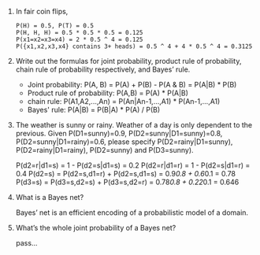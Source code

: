 1. In fair coin flips,

       P(H) = 0.5, P(T) = 0.5
       P(H, H, H) = 0.5 * 0.5 * 0.5 = 0.125
       P(x1=x2=x3=x4) = 2 * 0.5 ^ 4 = 0.125
       P({x1,x2,x3,x4} contains 3+ heads) = 0.5 ^ 4 + 4 * 0.5 ^ 4 = 0.3125

2. Write out the formulas for joint probability, product rule of probability, chain rule of probability respectively, and Bayes’ rule.

   * Joint probability: P(A, B) = P(A) + P(B) - P(A & B) = P(A|B) * P(B)
   * Product rule of probability: P(A,B) = P(A) * P(A|B)
   * chain rule: P(A1,A2,...,An) = P(An|An-1,...,A1) * P(An-1,...,A1)
   * Bayes' rule: P(A|B) = P(B|A) * P(A) / P(B)

3. The weather is sunny or rainy. Weather of a day is only dependent to the previous. Given P(D1=sunny)=0.9, P(D2=sunny|D1=sunny)=0.8, P(D2=sunny|D1=rainy)=0.6, please specify P(D2=rainy|D1=sunny), P(D2=rainy|D1=rainy), P(D2=sunny) and P(D3=sunny).

   P(d2=r|d1=s) = 1 - P(d2=s|d1=s) = 0.2
   P(d2=r|d1=r) = 1 - P(d2=s|d1=r) = 0.4
   P(d2=s) = P(d2=s,d1=r) + P(d2=s,d1=s) = 0.9*0.8 + 0.6*0.1 = 0.78
   P(d3=s) = P(d3=s,d2=s) + P(d3=s,d2=r) = 0.78*0.8 + 0.22*0.1 = 0.646

4. What is a Bayes net?

   Bayes’ net is an efficient encoding of a probabilistic model of a domain.

5. What’s the whole joint probability of a Bayes net?

   pass...
